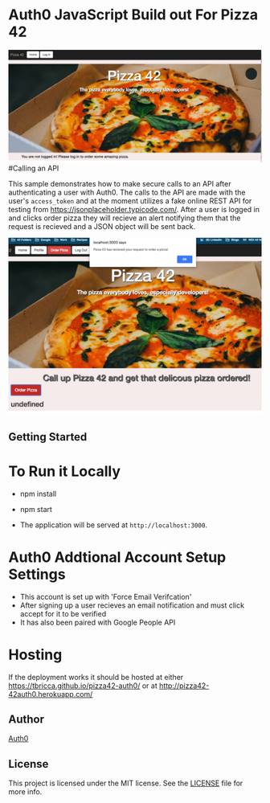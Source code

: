# Auth0 JavaScript Build out For Pizza 42 
![Homepage](images/pizza42.png)
#Calling an API

This sample demonstrates how to make secure calls to an API after authenticating a user with Auth0. The calls to the API are made with the user's `access_token` and at the moment utilizes a fake online REST API for testing from https://jsonplaceholder.typicode.com/. After a user is logged in and clicks order pizza they will recieve an alert notifying them that the request is recieved and a JSON object will be sent back. 

![Ordering a Pizza](images/pizza-order.png)

## Getting Started

# To Run it Locally

- npm install

- npm start

- The application will be served at `http://localhost:3000`.

# Auth0 Addtional Account Setup Settings
- This account is set up with 'Force Email Verifcation' 
- After signing up a user recieves an email notification and must click accept for it to be verified 
- It has also been paired with Google People API 

# Hosting
If the deployment works it should be hosted at either https://tbricca.github.io/pizza42-auth0/ or at http://pizza42-42auth0.herokuapp.com/ 

## Author

[Auth0](https://auth0.com)

## License

This project is licensed under the MIT license. See the [LICENSE](LICENSE.txt) file for more info.


